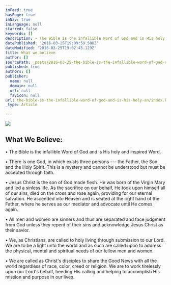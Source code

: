 ```yaml
---
inFeed: true
hasPage: true
inNav: true
inLanguage: null
starred: false
keywords: []
description: • The Bible is the infallible Word of God and is His holy and inspired Word.
datePublished: '2016-03-25T19:09:59.588Z'
dateModified: '2016-03-25T19:02:45.129Z'
title: What we believe
author: []
sourcePath: _posts/2016-03-25-the-bible-is-the-infallible-word-of-god-and-is-his-holy-an.md
published: true
authors: []
publisher:
  name: null
  domain: null
  url: null
  favicon: null
url: the-bible-is-the-infallible-word-of-god-and-is-his-holy-an/index.html
_type: Article

---
```

![](https://the-grid-user-content.s3-us-west-2.amazonaws.com/b273056e-bb1f-427c-82d3-312339b3ac52.jpg)

## What We Believe:  

• The Bible is the infallible Word of God and is His holy and inspired Word.

• There is one God, in which exists three persons --- the Father, the Son and the Holy Spirit. This is a mystery and cannot be understood but must be accepted through faith.

• Jesus Christ is the son of God made flesh. He was born of the Virgin Mary and led a sinless life. As the sacrifice on our behalf, He took upon himself all of our sins, died on the cross and rose again, providing for our eternal salvation. He ascended into Heaven and is seated at the right hand of the Father, where he serves as our mediator and advocate until He comes again.

• All men and women are sinners and thus are separated and face judgment from God unless they repent of their sins and acknowledge Jesus Christ as their savior.

• We, as Christians, are called to holy living through submission to our Lord. We are to be a light unto the world and as such are called upon to address the physical, mental and spiritual needs of our fellow men and women.

• We are called as Christ's disciples to share the Good News with all the world regardless of race, color, creed or religion. We are to work tirelessly upon our Lord's behalf, heeding His calling and helping to accomplish His mission and purpose in our lives.